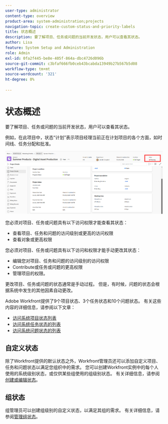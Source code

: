 ```yaml
---
user-type: administrator
content-type: overview
product-area: system-administration;projects
navigation-topic: create-custom-status-and-priority-labels
title: 状态概述
description: 要了解项目、任务或问题的当前开发状态，用户可以查看其状态。
author: Lisa
feature: System Setup and Administration
role: Admin
exl-id: 0fa2f445-be8e-405f-864a-dbc4726d096b
source-git-commit: c3bfaf666fb0ceb43bcabda13949b27b567b5d08
workflow-type: tm+mt
source-wordcount: '321'
ht-degree: 0%

---
```


# 状态概述

<!-- Audited: 01/2024 -->

要了解项目、任务或问题的当前开发状态，用户可以查看其状态。

例如，在此项目中，状态“计划”表示项目经理当前正在计划项目的各个方面，如时间线、任务分配和批准。

![示例项目状态](assets/statuses-overview.png)

您必须对项目、任务或问题具有以下访问权限才能查看其状态：

* 查看项目、任务和问题的访问级别或更高的访问权限
* 查看对象或更高权限

您必须对项目、任务或问题具有以下访问和权限才能手动更改其状态：

* 编辑您对项目、任务和问题的访问级别的访问权限
* Contribute或任务或问题的更高权限
* 管理项目的权限。

更改项目、任务或问题的状态通常是手动过程。 但是，有时候，问题的状态会根据系统中发生的其他因素自动更改。

Adobe Workfront提供了9个项目状态、3个任务状态和10个问题状态。 有关这些内容的详细信息，请参阅以下文章：

* [访问系统项目状态列表](../../../administration-and-setup/customize-workfront/creating-custom-status-and-priority-labels/project-statuses.md)
* [访问系统任务状态的列表](../../../administration-and-setup/customize-workfront/creating-custom-status-and-priority-labels/task-statuses.md)
* [访问系统问题状态的列表](../../../administration-and-setup/customize-workfront/creating-custom-status-and-priority-labels/issue-statuses.md)

## 自定义状态

除了Workfront提供的默认状态之外，Workfront管理员还可以添加自定义项目、任务和问题状态以满足您组织中的需求。 您可以创建Workfront实例中的每个人使用的系统级别状态，或仅供某些组使用的组级别状态。 有关详细信息，请参阅[创建或编辑状态](../../../administration-and-setup/customize-workfront/creating-custom-status-and-priority-labels/create-or-edit-a-status.md)。

## 组状态

组管理员可以创建组级别的自定义状态，以满足其组的需求。 有关详细信息，请参阅[管理组状态](../../../administration-and-setup/manage-groups/manage-group-statuses/manage-group-statuses.md)。
